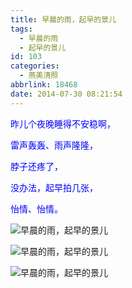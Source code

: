 ```yaml
---
title: 早晨的雨，起早的景儿
tags:
  - 早晨的雨
  - 起早的景儿
id: 103
categories:
  - 燕美清照
abbrlink: 18468
date: 2014-07-30 08:21:54
---
```


<span style="color: #0000ff;">昨儿个夜晚睡得不安稳啊，</span>

<span style="color: #0000ff;">雷声轰轰、雨声隆隆，</span>

<span style="color: #0000ff;">脖子还疼了，</span>

<span style="color: #0000ff;">没办法，起早拍几张，</span>

<span style="color: #0000ff;">怡情、怡情。</span>

![早晨的雨，起早的景儿](http://ww4.sinaimg.cn/large/4eed32f2jw1eiuibd56q1j21kw0w0qf7.jpg "早晨的雨，起早的景儿") 

![早晨的雨，起早的景儿](http://ww4.sinaimg.cn/large/4eed32f2jw1eiuibp0ro0j21kw0w0aj3.jpg "早晨的雨，起早的景儿") 

![早晨的雨，起早的景儿](http://ww2.sinaimg.cn/large/4eed32f2jw1eiuic1no7hj21kw0w0amf.jpg "早晨的雨，起早的景儿") 